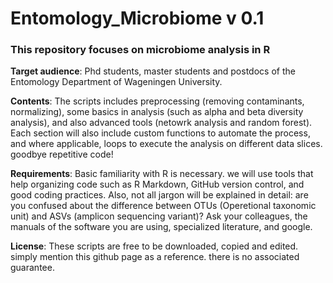 # Entomology_Microbiome v 0.1

### This repository focuses on microbiome analysis in R 

**Target audience**: Phd students, master students and postdocs of the Entomology Department of Wageningen University. 

**Contents**: The scripts includes preprocessing (removing contaminants, normalizing), some basics in analysis (such as alpha and beta diversity analysis), and also advanced tools (netowrk analysis and random forest). Each section will also include custom functions to automate the process, and where applicable, loops to execute the analysis on different data slices. goodbye repetitive code!

**Requirements**: Basic familiarity with R is necessary. we will use tools that help organizing code such as R Markdown, GitHub version control, and good coding practices. Also, not all jargon will be explained in detail: are you confused about the difference between OTUs (Operetional taxonomic unit) and ASVs (amplicon sequencing variant)? Ask your colleagues, the manuals of the software you are using, specialized literature, and google.

**License**: These scripts are free to be downloaded, copied and edited. simply mention  this github page as a reference. there is no associated guarantee.

